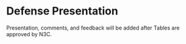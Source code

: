 # Defense Presentation
Presentation, comments, and feedback will be added after Tables are approved by N3C.
